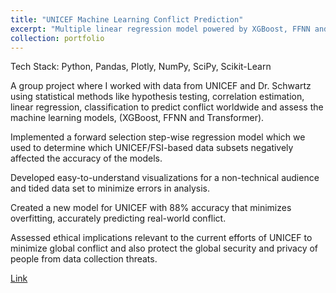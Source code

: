 ```yaml
---
title: "UNICEF Machine Learning Conflict Prediction"
excerpt: "Multiple linear regression model powered by XGBoost, FFNN and Transformer<br/><img src='/images/proj1.jpg'>"
collection: portfolio
---
```


Tech Stack: Python, Pandas, Plotly, NumPy, SciPy, Scikit-Learn

A group project where I worked with data from UNICEF and Dr. Schwartz using statistical methods like hypothesis testing, correlation estimation, linear
regression, classification to predict conflict worldwide and assess the machine learning models, (XGBoost, FFNN and Transformer).

Implemented a forward selection step-wise regression model which we used to determine which UNICEF/FSI-based data subsets
negatively affected the accuracy of the models.

Developed easy-to-understand visualizations for a non-technical audience and tided data set to minimize errors in analysis.

Created a new model for UNICEF with 88% accuracy that minimizes overfitting, accurately predicting real-world conflict.

Assessed ethical implications relevant to the current efforts of UNICEF to minimize global conflict and also protect the global
security and privacy of people from data collection threats.

[Link](https://github.com/aseef2289/ml-conflict-prediction)